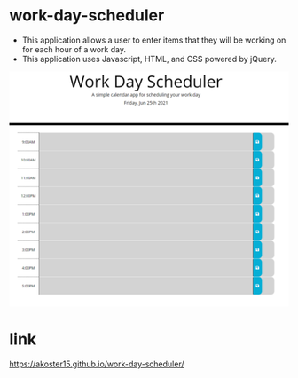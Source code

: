 # work-day-scheduler
- This application allows a user to enter items that they will be working on for each hour of a work day. 
- This application uses Javascript, HTML, and CSS powered by jQuery.

![screenshot](./assets/images/screenshot.png)

# link 
https://akoster15.github.io/work-day-scheduler/